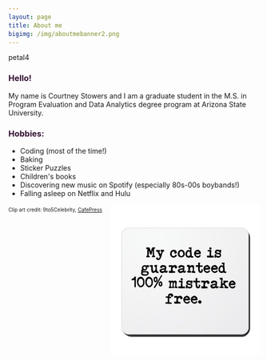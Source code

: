 ```yaml
---
layout: page
title: About me
bigimg: /img/aboutmebanner2.png
---
```

petal4
<h3> Hello! </h3>

My name is Courtney Stowers and I am a graduate student in the M.S. in Program Evaluation and Data Analytics degree program at Arizona State University.

<h3> Hobbies: </h3>

<div style="list">
   <ul>
    <li> Coding (most of the time!) </li>
    <li> Baking </li>
    <li> Sticker Puzzles </li>
    <li> Children's books </li>
    <li> Discovering new music on Spotify (especially 80s-00s boybands!) </li>
    <li> Falling asleep on Netflix and Hulu </li>
   </ul>
  </div>
  
  
  <div classstyle="display:table-cell;">
    <img src="/img/codeclipart.jpg" width="300"/>
  </div>
</div>

<font size = "1"> Clip art credit: 9to5Celebrity, [CafePress](https://www.cafepress.com/+funny_computer_programmer_joke_quote_mousepad,749921093) </font>

<br>

<style>

h3{
color: #331132;
}

.design{
float: left;
}

.list{
display: flex
justify-content: flex-start;
}

img{
vertical-align: middle;
float: right;    
}

.tinytext p{
font-size: 1
}

.link{ color: #ff5e6c; 
}

</style>
